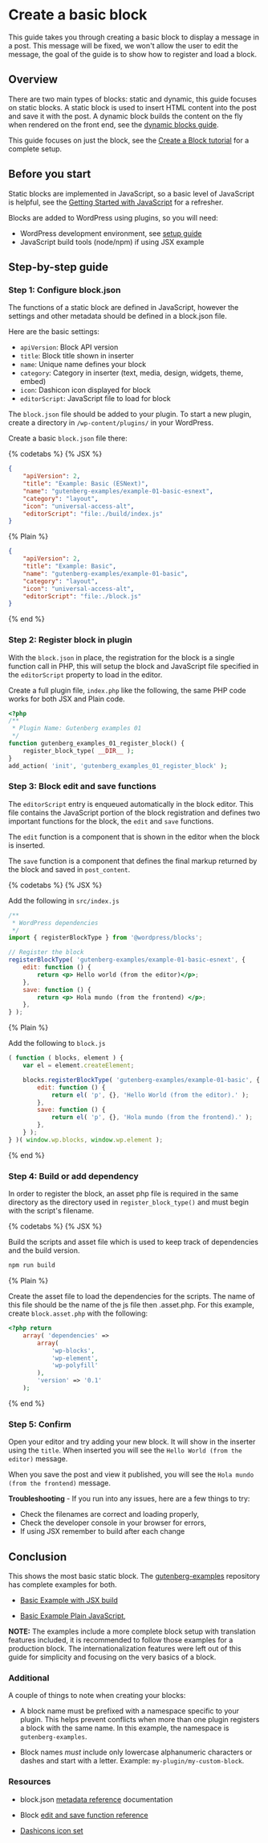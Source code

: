 # Create a basic block

This guide takes you through creating a basic block to display a message in a post. This message will be fixed, we won't allow the user to edit the message, the goal of the guide is to show how to register and load a block.

## Overview

There are two main types of blocks: static and dynamic, this guide focuses on static blocks. A static block is used to insert HTML content into the post and save it with the post. A dynamic block builds the content on the fly when rendered on the front end, see the [dynamic blocks guide](/docs/how-to-guides/block-tutorial/creating-dynamic-blocks.md).

This guide focuses on just the block, see the [Create a Block tutorial](/docs/getting-started/create-block/README.md) for a complete setup.

## Before you start

Static blocks are implemented in JavaScript, so a basic level of JavaScript is helpful, see the [Getting Started with JavaScript](/docs/how-to-guides/javascript/README.md) for a refresher.

Blocks are added to WordPress using plugins, so you will need:

-   WordPress development environment, see [setup guide](/docs/getting-started/devenv/README.md)
-   JavaScript build tools (node/npm) if using JSX example

## Step-by-step guide

### Step 1: Configure block.json

The functions of a static block are defined in JavaScript, however the settings and other metadata should be defined in a block.json file.

Here are the basic settings:

-   `apiVersion`: Block API version
-   `title`: Block title shown in inserter
-   `name`: Unique name defines your block
-   `category`: Category in inserter (text, media, design, widgets, theme, embed)
-   `icon`: Dashicon icon displayed for block
-   `editorScript`: JavaScript file to load for block

The `block.json` file should be added to your plugin. To start a new plugin, create a directory in `/wp-content/plugins/` in your WordPress.

Create a basic `block.json` file there:

{% codetabs %}
{% JSX %}

```json
{
	"apiVersion": 2,
	"title": "Example: Basic (ESNext)",
	"name": "gutenberg-examples/example-01-basic-esnext",
	"category": "layout",
	"icon": "universal-access-alt",
	"editorScript": "file:./build/index.js"
}
```

{% Plain %}

```json
{
	"apiVersion": 2,
	"title": "Example: Basic",
	"name": "gutenberg-examples/example-01-basic",
	"category": "layout",
	"icon": "universal-access-alt",
	"editorScript": "file:./block.js"
}
```

{% end %}

### Step 2: Register block in plugin

With the `block.json` in place, the registration for the block is a single function call in PHP, this will setup the block and JavaScript file specified in the `editorScript` property to load in the editor.

Create a full plugin file, `index.php` like the following, the same PHP code works for both JSX and Plain code.

```php
<?php
/**
 * Plugin Name: Gutenberg examples 01
 */
function gutenberg_examples_01_register_block() {
	register_block_type( __DIR__ );
}
add_action( 'init', 'gutenberg_examples_01_register_block' );
```

### Step 3: Block edit and save functions

The `editorScript` entry is enqueued automatically in the block editor. This file contains the JavaScript portion of the block registration and defines two important functions for the block, the `edit` and `save` functions.

The `edit` function is a component that is shown in the editor when the block is inserted.

The `save` function is a component that defines the final markup returned by the block and saved in `post_content`.

{% codetabs %}
{% JSX %}

Add the following in `src/index.js`

```jsx
/**
 * WordPress dependencies
 */
import { registerBlockType } from '@wordpress/blocks';

// Register the block
registerBlockType( 'gutenberg-examples/example-01-basic-esnext', {
	edit: function () {
		return <p> Hello world (from the editor)</p>;
	},
	save: function () {
		return <p> Hola mundo (from the frontend) </p>;
	},
} );
```

{% Plain %}

Add the following to `block.js`

```js
( function ( blocks, element ) {
	var el = element.createElement;

	blocks.registerBlockType( 'gutenberg-examples/example-01-basic', {
		edit: function () {
			return el( 'p', {}, 'Hello World (from the editor).' );
		},
		save: function () {
			return el( 'p', {}, 'Hola mundo (from the frontend).' );
		},
	} );
} )( window.wp.blocks, window.wp.element );
```

{% end %}

### Step 4: Build or add dependency

In order to register the block, an asset php file is required in the same directory as the directory used in `register_block_type()` and must begin with the script's filename.

{% codetabs %}
{% JSX %}

Build the scripts and asset file which is used to keep track of dependencies and the build version.
```bash
npm run build
```

{% Plain %}

Create the asset file to load the dependencies for the scripts. The name of this file should be the name of the js file then .asset.php. For this example, create `block.asset.php` with the following:

```php
<?php return
	array( 'dependencies' =>
		array(
			'wp-blocks',
			'wp-element',
			'wp-polyfill'
		),
		'version' => '0.1'
	);
```

{% end %}

### Step 5: Confirm

Open your editor and try adding your new block. It will show in the inserter using the `title`.
When inserted you will see the `Hello World (from the editor)` message.

When you save the post and view it published, you will see the `Hola mundo (from the frontend)` message.

**Troubleshooting** - If you run into any issues, here are a few things to try:

-   Check the filenames are correct and loading properly,
-   Check the developer console in your browser for errors,
-   If using JSX remember to build after each change

## Conclusion

This shows the most basic static block. The [gutenberg-examples](https://github.com/WordPress/gutenberg-examples) repository has complete examples for both.

-   [Basic Example with JSX build](https://github.com/WordPress/gutenberg-examples/tree/trunk/blocks-jsx/01-basic-esnext)

-   [Basic Example Plain JavaScript](https://github.com/WordPress/gutenberg-examples/tree/trunk/blocks-non-jsx/01-basic),

**NOTE:** The examples include a more complete block setup with translation features included, it is recommended to follow those examples for a production block. The internationalization features were left out of this guide for simplicity and focusing on the very basics of a block.

### Additional

A couple of things to note when creating your blocks:

-   A block name must be prefixed with a namespace specific to your plugin. This helps prevent conflicts when more than one plugin registers a block with the same name. In this example, the namespace is `gutenberg-examples`.

-   Block names _must_ include only lowercase alphanumeric characters or dashes and start with a letter. Example: `my-plugin/my-custom-block`.

### Resources

-   block.json [metadata reference](/docs/reference-guides/block-api/block-metadata.md) documentation

-   Block [edit and save function reference](/docs/reference-guides/block-api/block-edit-save.md)

-   [Dashicons icon set](https://developer.wordpress.org/resource/dashicons/)

